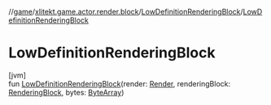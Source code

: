 //[game](../../../index.md)/[xlitekt.game.actor.render.block](../index.md)/[LowDefinitionRenderingBlock](index.md)/[LowDefinitionRenderingBlock](-low-definition-rendering-block.md)

# LowDefinitionRenderingBlock

[jvm]\
fun [LowDefinitionRenderingBlock](-low-definition-rendering-block.md)(render: [Render](../../xlitekt.game.actor.render/-render/index.md), renderingBlock: [RenderingBlock](../-rendering-block/index.md), bytes: [ByteArray](https://kotlinlang.org/api/latest/jvm/stdlib/kotlin/-byte-array/index.html))
